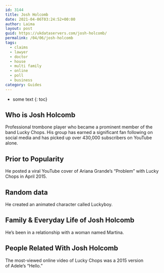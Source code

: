 ```yaml
---
id: 3144
title: Josh Holcomb
date: 2021-04-06T03:24:52+00:00
author: Laima
layout: post
guid: https://ukdataservers.com/josh-holcomb/
permalink: /04/06/josh-holcomb
tags:
  - claims
  - lawyer
  - doctor
  - house
  - multi family
  - online
  - poll
  - business
category: Guides
---
```


* some text
{: toc}


## Who is Josh Holcomb
                  
                  
                  
Professional trombone player who became a prominent member of the band Lucky Chops. His group has earned a significant fan following on social media and has picked up over 430,000 subscribers on YouTube alone.
                  
              
            
              
            
                
                
                
## Prior to Popularity
                  
                  
                  
He posted a viral YouTube cover of Ariana Grande&#8217;s &#8220;Problem&#8221; with Lucky Chops in April 2015.
                  
              
            
              
            
                
                
                
## Random data
                  
                  
                  
He created an animated character called Luckyboy.
                  
              
            
              
            
                
                
                
## Family & Everyday Life of Josh Holcomb
                  
                  
                  
He&#8217;s been in a relationship with a woman named Martina.
                  
              
            
              
            
                
                
                
## People Related With Josh Holcomb
                  
                  
                  
The most-viewed online video of Lucky Chops was a 2015 version of Adele&#8217;s &#8220;Hello.&#8221;
                  
              
            
              
            
                
              
            
              
              
            
            
              
            
          
          
          
